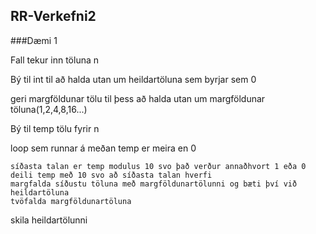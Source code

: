 ## RR-Verkefni2

###Dæmi 1

Fall tekur inn töluna n

  Bý til int til að halda utan um heildartöluna sem byrjar sem 0
  
  geri margföldunar tölu til þess að halda utan um margföldunar töluna(1,2,4,8,16...)
  
  Bý til temp tölu fyrir n
  
  loop sem runnar á meðan temp er meira en 0
  
    síðasta talan er temp modulus 10 svo það verður annaðhvort 1 eða 0
    deili temp með 10 svo að síðasta talan hverfi
    margfalda síðustu töluna með margföldunartölunni og bæti því við heildartöluna
    tvöfalda margföldunartöluna
    
  skila heildartölunni
